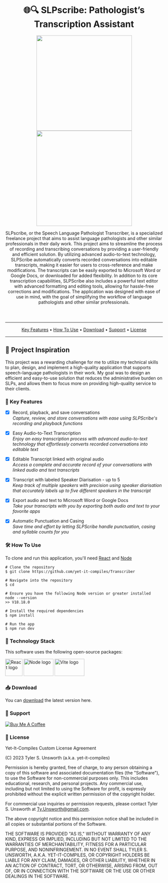 <!-- PROJECT INFO SECTION -->
<header>
  <h1  align="center">🌐🔍 SLPscribe: Pathologist’s Transcription Assistant</h1>
  
  <p float="left" align="center">
    <img src="https://user-images.githubusercontent.com/43221618/233351755-ec030f5a-4faa-45b1-bcf8-8c6a87d89dea.png" height="305" /> 
    <img src="https://github.com/yet-it-compiles/WorldsFinestCuts-Redesign/assets/43221618/7f886655-05a2-4fc5-ad75-0fc5aaf82707" height="305" />
  </p>

  <p>
    SLPscribe, or the Speech Language Pathologist Transcriber, is a specialized freelance project that aims to assist language pathologists and other similar professionals in their daily work. This project aims to streamline the process of recording and transcribing conversations by providing a user-friendly and efficient 
    solution. By utilizing advanced audio-to-text technology, SLPScribe automatically converts recorded conversations into editable transcripts, making it easier for users to cross-reference and make modifications. The transcripts can be easily exported to Microsoft Word or Google Docs, or downloaded for added flexibility. 
    In addition to its core transcription capabilities, SLPScribe also includes a powerful text editor with advanced formatting and editing tools, allowing for hassle-free corrections and modifications. The application was designed with ease of use in mind, with the goal of simplifying the workflow of language pathologists 
    and other similar professionals.
  </p>
</header>


<!-- Start of the TOC-->
<nav>
      <hr>
      <p align="center">
            <a href="#key-features">Key Features</a> •
            <a href="#how-to-use">How To Use</a> •
            <a href="#download">Download</a> •
            <a href="#support">Support</a> •
            <a href="#license">License</a>
      </p>
      <hr>
</nav>

<section id="key-features">
   <h1>🌱 Project Inspiration</h1>
    
   <p>
      This project was a rewarding challenge for me to utilize my technical skills to plan, design, and implement a high-quality application that supports speech-language pathologists in their work. My goal was to design an efficient and easy-to-use solution that reduces the administrative burden on 
      SLPs, and allows them to focus more on providing high-quality service to their clients.
   </p>
</section>

<section id="key-features">
  <!-- Demonstration GIF -->
  <article>
    <h1>🚀 Key Features</h1>
    <p>
          
- [x] Record, playback, and save conversations
      <br>_Capture, review, and store conversations with ease using SLPScribe's recording and playback functions_
- [x] Easy Audio-to-Text Transcription
      <br> _Enjoy an easy transcription process with advanced audio-to-text technology that effortlessly converts recorded conversations into editable text_
- [x] Editable Transcript linked with original audio
      <br> _Access a complete and accurate record of your conversations with linked audio and text transcripts_
- [x] Transcript with labeled Speaker Diarisation - up to 5
      <br> _Keep track of multiple speakers with precision using speaker diarisation that accurately labels up to five different speakers in the transcript_
- [x] Export audio and text to Microsoft Word or Google Docs
      <br> _Take your transcripts with you by exporting both audio and text to your favorite apps_
- [x] Automatic Punctuation and Casing
      <br> _Save time and effort by letting SLPScribe handle punctuation, casing and syllable counts for you_
    
    </p>
  </article>
</section>

<section id="how-to-use">
  <article>
    <h1>🛠️ How To Use</h1>
    <p>To clone and run this application, you'll need <a href="https://react.dev">React</a> and <a href="https://nodejs.org/en">Node</a></p>

    # Clone the repository
    $ git clone https://github.com/yet-it-compiles/Transcriber

    # Navigate into the repository
    $ cd

    # Ensure you have the following Node version or greater installed
    node --version
    >> V18.18.0

    # Install the required dependencies
    $ npm install

    # Run the app
    $ npm run dev

  </article>
</section>

<section id="tech-stack">
  <article>
    <h1>🔧 Technology Stack</h1>
    <p>This software uses the following open-source packages:</p>
  <div>
   <a href="https://react.dev"><img src="https://cdn.jsdelivr.net/gh/devicons/devicon/icons/react/react-original.svg" height="55" width="55" alt="React logo"  /></a>
   <a href="https://nodejs.org/en"><img src="https://cdn.discordapp.com/attachments/1159524203851169793/1161757732437758015/2560px-Node.png?ex=65397633&is=65270133&hm=f66c8591ced968b92242e1e5428c2bd01416c07727c23618434068c65192baca&" height="55" width="95" alt="Node logo"/></a>
   <a href="https://vitejs.dev"><img src="https://github.com/yet-it-compiles/Transcriber/assets/43221618/1714f1eb-7ee5-4ac1-a08b-2fd16b472307" height="55" width="95" alt="Vite logo"/></a></li></a>
  </div>  
  </article>
</section>

<section id="download">
  <article>
    <h1>📥 Download</h1>
    <p>You can <a href="https://github.com/yet-it-compiles/Transcriber">download</a> the latest version here.</p>
  </article>
</section>

<section id="support">
  <article>
    <h1>🤝 Support</h1>
    <a href="https://www.buymeacoffee.com/Yet.It.Compiles" target="_blank">
      <img src="https://img.shields.io/badge/Buy%20Me%20a%20Coffee-ffdd00?style=for-the-badge&logo=buy-me-a-coffee&logoColor=black" alt="Buy Me A Coffee">
    </a>
  </article>
</section>

<section id="license">
  <article>
    <h1>📜 License</h1>
  <p>
  Yet-It-Compiles Custom License Agreement

(C) 2023 Tyler S. Unsworth (a.k.a. yet-it-compiles)

Permission is hereby granted, free of charge, to any person obtaining a copy of this software and associated documentation files (the "Software"), to use the Software for non-commercial purposes only. This includes educational, research, and personal projects. Any commercial use, including but not limited to using the Software for profit, is expressly prohibited without the explicit written permission of the copyright holder.

For commercial use inquiries or permission requests, please contact Tyler S. Unsworth at Ty.Unsworth@gmail.com.

The above copyright notice and this permission notice shall be included in all copies or substantial portions of the Software.

THE SOFTWARE IS PROVIDED "AS IS," WITHOUT WARRANTY OF ANY KIND, EXPRESS OR IMPLIED, INCLUDING BUT NOT LIMITED TO THE WARRANTIES OF MERCHANTABILITY, FITNESS FOR A PARTICULAR PURPOSE, AND NONINFRINGEMENT. IN NO EVENT SHALL TYLER S. UNSWORTH, A.K.A. YET-IT-COMPILES, OR COPYRIGHT HOLDERS BE LIABLE FOR ANY CLAIM, DAMAGES, OR OTHER LIABILITY, WHETHER IN AN ACTION OF CONTRACT, TORT, OR OTHERWISE, ARISING FROM, OUT OF, OR IN CONNECTION WITH THE SOFTWARE OR THE USE OR OTHER DEALINGS IN THE SOFTWARE.
  </p>
  </article>
</section>
